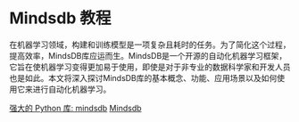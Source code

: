 # Mindsdb 教程

<show-structure depth="3"/>


在机器学习领域，构建和训练模型是一项复杂且耗时的任务。为了简化这个过程，提高效率，MindsDB库应运而生。MindsDB是一个开源的自动化机器学习框架，它旨在使机器学习变得更加易于使用，即使是对于非专业的数据科学家和开发人员也是如此。本文将深入探讨MindsDB库的基本概念、功能、应用场景以及如何使用它来进行自动化机器学习。



<seealso>
<category ref="ref_docs">
    <a href="https://mp.weixin.qq.com/s/voVr_Cn0lI9-Xd8OfKyrdg">强大的 Python 库: mindsdb</a>
</category>
<category ref="ref_github">
    <a href="https://github.com/mindsdb/mindsdb">Mindsdb</a>
</category>
<category ref="ref_issues">
</category>
<category ref="ref_hf">
</category>
<category ref="ref_ms">
</category>
</seealso>